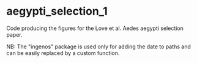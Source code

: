# aegypti_selection_1
Code producing the figures for the Love et al. Aedes aegypti selection paper.

NB: The "ingenos" package is used only for adding the date to paths and can be easily replaced by a custom function.

